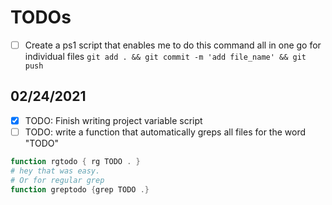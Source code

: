 # TODOs 

- [ ] Create a ps1 script that enables me to do this command all in one go for individual files
`git add . && git commit -m 'add file_name' && git push`

## 02/24/2021

- [x] TODO: Finish writing project variable script
- [ ] TODO: write a function that automatically greps all files for the word "TODO"

```powershell
function rgtodo { rg TODO . }
# hey that was easy.
# Or for regular grep
function greptodo {grep TODO .}
```